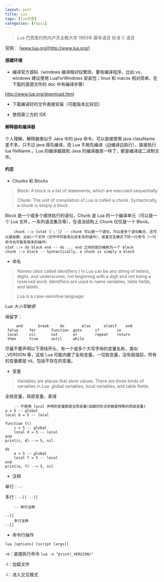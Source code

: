 ```yaml
---
layout: post
title: Lua 
tags: [lua文章]
categories: [topic]
---
```

> Lua 巴西里约热内卢天主教大学 1993年 脚本语言 标准 C 语言

官网： [www.lua.org](http://www.lua.org/)

#### 搭建环境

  * 编译官方源码（windews 编译相对较繁琐，要有编译程序，比如 vs，windows 建议使用 LuaForWindows 安装包；linux 和 macos 相对简单，在下载的源源文件的 doc 中有编译步骤）

<http://www.lua.org/download.html>

  * 下载编译好的文件直接安装（可能版本比较旧）

  * 使用第三方的 IDE

#### 解释器和编译器

个人理解，解释器类似于 Java 中的 java 命令，可以直接使用 java className 差不多，只不过 java 得先编译，而 Lua
不用先编译（边编译边执行），直接执行 lua fileName 。Lua 的编译器就和 Java 的编译器类一样了，都是编译成二进制文件。

#### 约定

  * Chunks 和 Blocks

> Block: A block is a list of statements, which are executed sequentially
>
> Chunk: The unit of compilation of Lua is called a _chunk_. Syntactically, a
> chunk is simply a block

Block 是一个或多个顺序执行的语句，Chunk 是 Lua 的一个编译单元（可以是一个 Lua 文件，一系列语法集合等），在语法结构上 Chunk
仅仅是一个 Block。

    
        chunk ::= {stat [';']} -- chunk 可以是一个语句，可以是多个语句集合，还可以是函数，比如一个文件（文件中可能有比较复杂的操作），或者交互模式下的一行命令（一行命令也可能有很多的操作）
    stat ::= do black end -- do ... end 之间的部分被称为一个 block
    chunk ::= block -- Syntactically, a chunk is simply a block 
    

  * 命名

> _Names_ (also called _identifiers_ ) in Lua can be any string of letters,
> digits, and underscores, not beginning with a digit and not being a reserved
> word. Identifiers are used to name variables, table fields, and labels.

> Lua is a case-sensitive language.

_Lua 大小写敏感_

保留字：

    
         and       break     do        else      elseif    end
     false     for       function  goto      if        in
     local     nil       not       or        repeat    return
     then      true      until     while
    

尽量不要声明以下滑线开头，有一个或多个大写字母的变量名称，类似 _VERSION 等，这些 Lua
可能内置了全局变量。一切皆变量，没有赋值前，所有的变量都是 nil，包括不存在的变量。

  * 变量

> Variables are places that store values. There are three kinds of variables
> in Lua: global variables, local variables, and table fields.

全局变量，局部变量，表域

    
        -- 不使用 local 声明的变量都是全局变量(函数的形式参数是特殊的局部变量)
    a = 5 -- global
    local b = 5 -- local
      
    function t()
        c = 5 -- global
        local d = 5 -- local
    end
    print(c, d) --> 5, nil
      
    do
        e = 5 -- global
        local f = 5 -- local
    end
    print(e, f) --> 5, nil
    

  * 注释

单行：`--`

多行：`--[[ --]]`

    
        -- 单行注释
      
    --[[
        多行注释
    --]]
    

  * 命令行操作

`lua [options] [script [args]] `

-e：直接执行命令 `lua -e "print(_VERSION)"`

-l：加载文件

-i：进入交互模式